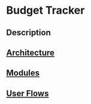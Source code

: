 # Budget Tracker

## Description

## [Architecture](./docs/architecture.md)

## [Modules](./docs/modules.md)

## [User Flows](docs/flows.md)
